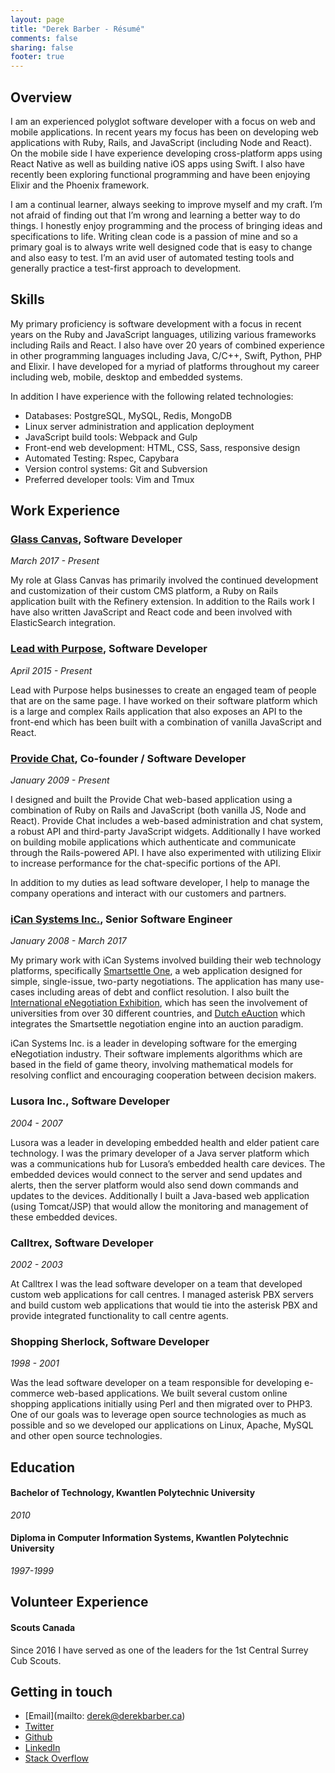```yaml
---
layout: page
title: "Derek Barber - Résumé"
comments: false
sharing: false
footer: true
---
```


## Overview

I am an experienced polyglot software developer with a focus on web 
and mobile applications. In recent years my focus has been on 
developing web applications with Ruby, Rails, and JavaScript 
(including Node and React). On the mobile side I have experience 
developing cross-platform apps using React Native as well as building 
native iOS apps using Swift. I also have recently been exploring 
functional programming and have been enjoying Elixir and the Phoenix framework.

I am a continual learner, always seeking to improve myself and my craft. 
I’m not afraid of finding out that I’m wrong and learning a better way to 
do things. I honestly enjoy programming and the process of bringing ideas 
and specifications to life. Writing clean code is a passion of mine 
and so a primary goal is to always write well designed code that is easy 
to change and also easy to test. I’m an avid user of automated testing 
tools and generally practice a test-first approach to development.

## Skills

My primary proficiency is software development with a focus in recent 
years on the Ruby and JavaScript languages, utilizing various frameworks 
including Rails and React. I also have over 20 years of combined experience 
in other programming languages including Java, C/C++, Swift, Python, 
PHP and Elixir.  I have developed for a myriad of platforms throughout
my career including web, mobile, desktop and embedded systems.

In addition I have experience with the following related technologies:

 - Databases: PostgreSQL, MySQL, Redis, MongoDB
 - Linux server administration and application deployment 
 - JavaScript build tools: Webpack and Gulp
 - Front-end web development: HTML, CSS, Sass, responsive design
 - Automated Testing: Rspec, Capybara
 - Version control systems: Git and Subversion
 - Preferred developer tools: Vim and Tmux


## Work Experience

### <a href="https://glasscanvas.io" target="_blank">Glass Canvas</a>, Software Developer
*March 2017 - Present*

My role at Glass Canvas has primarily involved the continued development and customization 
of their custom CMS platform, a Ruby on Rails application built with the Refinery 
extension. In addition to the Rails work I have also written JavaScript and React 
code and been involved with ElasticSearch integration.

### <a href="https://leadwithpurpose.com" target="_blank">Lead with Purpose</a>, Software Developer
*April 2015 - Present*

Lead with Purpose helps businesses to create an engaged team of people that are on 
the same page. I have worked on their software platform which is a large and 
complex Rails application that also exposes an API to the front-end which has 
been built with a combination of vanilla JavaScript and React.

### <a href="https://www.providechat.com" target="_blank">Provide Chat</a>, Co-founder / Software Developer
*January 2009 - Present*

I designed and built the Provide Chat web-based application using a combination 
of Ruby on Rails and JavaScript (both vanilla JS, Node and React). Provide Chat 
includes a web-based administration and chat system, a robust API and 
third-party JavaScript widgets. Additionally I have worked on building mobile 
applications which authenticate and communicate through the Rails-powered API. 
I have also experimented with utilizing Elixir to increase performance for 
the chat-specific portions of the API.

In addition to my duties as lead software developer, I help to manage the 
company operations and interact with our customers and partners.

### <a href="http://www.smartsettle.com" target="_blank">iCan Systems Inc.</a>, Senior Software Engineer
*January 2008 - March 2017*

My primary work with iCan Systems involved building their web technology platforms, 
specifically <a href="https://go.smartsettle.com" target="_blank">Smartsettle One</a>, 
a web application designed for simple, single-issue, two-party negotiations. The 
application has many use-cases including areas of debt and conflict resolution. 
I also built the <a href="http://enegotiation.org" target="_blank">International eNegotiation Exhibition</a>, 
which has seen the involvement of universities from over 30 different countries, 
and <a href="https://dutcheauction.com" target="_blank">Dutch eAuction</a> which 
integrates the Smartsettle negotiation engine into an auction paradigm.

iCan Systems Inc. is a leader in developing software for the emerging eNegotiation 
industry. Their software implements algorithms which are based in the field of 
game theory, involving mathematical models for resolving conflict and encouraging 
cooperation between decision makers.

### Lusora Inc., Software Developer
*2004 - 2007*

Lusora was a leader in developing embedded health and elder patient care technology. 
I was the primary developer of a Java server platform which was a communications 
hub for Lusora’s embedded health care devices. The embedded devices would connect 
to the server and send updates and alerts, then the server platform would also 
send down commands and updates to the devices. Additionally I built a Java-based 
web application (using Tomcat/JSP) that would allow the monitoring and management 
of these embedded devices.

### Calltrex, Software Developer
*2002 - 2003*

At Calltrex I was the lead software developer on a team that developed custom web applications for call centres.
I managed asterisk PBX servers and build custom web applications that would tie into the asterisk PBX and
provide integrated functionality to call centre agents.

### Shopping Sherlock, Software Developer
*1998 - 2001*

Was the lead software developer on a team responsible for developing e-commerce web-based applications. We
built several custom online shopping applications initially using Perl and then migrated over to PHP3. One of our
goals was to leverage open source technologies as much as possible and so we developed our applications on Linux,
Apache, MySQL and other open source technologies.

## Education

#### Bachelor of Technology, Kwantlen Polytechnic University
*2010*

#### Diploma in Computer Information Systems, Kwantlen Polytechnic University
*1997-1999*

## Volunteer Experience

#### Scouts Canada
Since 2016 I have served as one of the leaders for the 1st Central Surrey Cub Scouts.


## Getting in touch

 - [Email](mailto: derek@derekbarber.ca)
 - [Twitter](https://twitter.com/derekjbarber)
 - [Github](https://github.com/derekbarber)
 - [LinkedIn](https://www.linkedin.com/in/derek-barber)
 - [Stack Overflow](https://stackoverflow.com/story/derek-barber)
